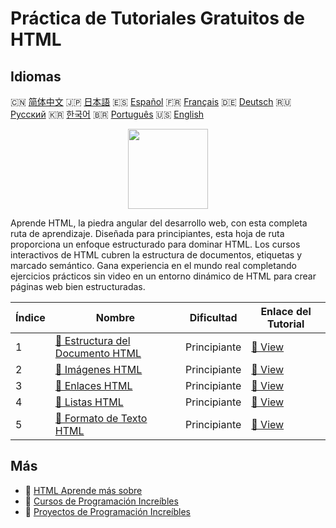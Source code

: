 # Práctica de Tutoriales Gratuitos de HTML

## Idiomas

🇨🇳 [简体中文](README_zh.md) 🇯🇵 [日本語](README_ja.md) 🇪🇸 [Español](README_es.md) 🇫🇷 [Français](README_fr.md) 🇩🇪 [Deutsch](README_de.md) 🇷🇺 [Русский](README_ru.md) 🇰🇷 [한국어](README_ko.md) 🇧🇷 [Português](README_pt.md) 🇺🇸 [English](README.md) 

<div align="center">
<img width="128px" src="https://file.labex.io/path/NrasuEoAvSam.png">
</div>

Aprende HTML, la piedra angular del desarrollo web, con esta completa ruta de aprendizaje. Diseñada para principiantes, esta hoja de ruta proporciona un enfoque estructurado para dominar HTML. Los cursos interactivos de HTML cubren la estructura de documentos, etiquetas y marcado semántico. Gana experiencia en el mundo real completando ejercicios prácticos sin video en un entorno dinámico de HTML para crear páginas web bien estructuradas.

|   Índice | Nombre                                                                                                | Dificultad   | Enlace del Tutorial                                                          |
|----------|-------------------------------------------------------------------------------------------------------|--------------|------------------------------------------------------------------------------|
|        1 | [📖 Estructura del Documento HTML](https://labex.io/es/tutorials/html-html-document-structure-597898) | Principiante | [🔗 View](https://labex.io/es/tutorials/html-html-document-structure-597898) |
|        2 | [📖 Imágenes HTML](https://labex.io/es/tutorials/html-html-images-597900)                             | Principiante | [🔗 View](https://labex.io/es/tutorials/html-html-images-597900)             |
|        3 | [📖 Enlaces HTML](https://labex.io/es/tutorials/html-html-links-597901)                               | Principiante | [🔗 View](https://labex.io/es/tutorials/html-html-links-597901)              |
|        4 | [📖 Listas HTML](https://labex.io/es/tutorials/html-html-lists-597902)                                | Principiante | [🔗 View](https://labex.io/es/tutorials/html-html-lists-597902)              |
|        5 | [📖 Formato de Texto HTML](https://labex.io/es/tutorials/html-html-text-formatting-597904)            | Principiante | [🔗 View](https://labex.io/es/tutorials/html-html-text-formatting-597904)    |

## Más

- 🔗 [HTML Aprende más sobre](https://labex.io/es/skilltrees/html)
- 🔗 [Cursos de Programación Increíbles](https://github.com/labex-labs/awesome-programming-courses)
- 🔗 [Proyectos de Programación Increíbles](https://github.com/labex-labs/awesome-programming-projects)

